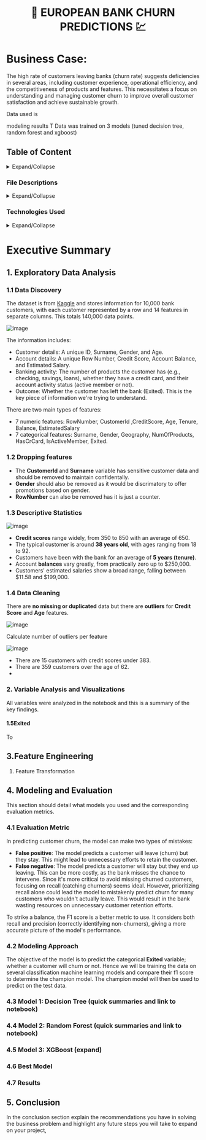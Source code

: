 # <p align="center"> :bank: EUROPEAN BANK CHURN PREDICTIONS :chart:
  
# Business Case:  
The high rate of customers leaving banks (churn rate) suggests deficiencies in several areas, including customer experience, operational efficiency, and the competitiveness of products and features. This necessitates a focus on understanding and managing customer churn to improve overall customer satisfaction and achieve sustainable growth. 

Data used is 

modeling results
T
Data was trained on 3 models (tuned decision tree, random forest and xgboost) 

## Table of Content
<details><summary>Expand/Collapse</summary>

1. [File Descriptions](### File Descriptions)

</details>

### File Descriptions

<details><summary>Expand/Collapse</summary>
  
  - [data](https://github.com/aprilhong/bankchurn/tree/main/data) : folder containing all data files
  - **churn_data.csv**: raw dataset from [Kaggle](https://www.kaggle.com/datasets/mathchi/churn-for-bank-customers)
  - [models](https://github.com/aprilhong/bankchurn/tree/main/models) : folder containing all model files
    - **tree_cv_model.pickle, rf_cv_model.pickle**, **xgb_cv_model.pickle** 
    - **model_results_table.csv** : summary table of scoring metrics from all models
    - **xgb_decision_tree.png** : decision tree output from xgb prediction.
  - [requirements.txt](https://github.com/aprilhong/bankchurn/blob/main/requirements.txt) : set up to install all listed packages in the development environment
  - **results_table** : module to create a table from model's evaluation metrics.
</details>

### Technologies Used

<details> <Summary>Expand/Collapse</summary>
  
- Python
- Pandas
- Numpy
- Matplotlib
- Seaborn
- Scikit-Learn
</details>

# Executive Summary

## 1. Exploratory Data Analysis

### 1.1 Data Discovery
The dataset is from [Kaggle](https://www.kaggle.com/datasets/mathchi/churn-for-bank-customers) and stores information for 10,000 bank customers, with each customer represented by a row and 14 features in separate columns. This totals 140,000 data points.

![image](https://github.com/aprilhong/bankchurn/assets/78663820/691081c9-49de-40b0-ae8e-e051f6b94006)

The information includes:
- Customer details: A unique ID, Surname, Gender, and Age.
- Account details: A unique Row Number, Credit Score, Account Balance, and Estimated Salary.
- Banking activity: The number of products the customer has (e.g., checking, savings, loans), whether they have a credit card, and their account activity status (active member or not).
- Outcome: Whether the customer has left the bank (Exited). This is the key piece of information we're trying to understand.

There are two main types of features:
- 7 numeric features: RowNumber, CustomerId ,CreditScore, Age, Tenure, Balance, EstimatedSalary
- 7 categorical features: Surname, Gender, Geography, NumOfProducts, HasCrCard, IsActiveMember, Exited.

### 1.2 Dropping features
  - The **CustomerId** and **Surname** variable has sensitive customer data and should be removed to maintain confidentally. 
  - **Gender** should also be removed as it would be discrimatory to offer promotions based on gender.
  - **RowNumber** can also be removed has it is just a counter. 

### 1.3 Descriptive Statistics

![image](https://github.com/aprilhong/bankchurn/assets/78663820/50003524-a5cc-4789-a8dd-9818ac75568f)
- **Credit scores** range widely, from 350 to 850 with an average of 650.
- The typical customer is around **38 years old**, with ages ranging from 18 to 92.
- Customers have been with the bank for an average of **5 years (tenure)**.
- Account **balances** vary greatly, from practically zero up to $250,000.
- Customers' estimated salaries show a broad range, falling between $11.58 and $199,000.

### 1.4 Data Cleaning
There are **no missing or duplicated** data but there are **outliers** for **Credit Score** and **Age** features. 

![image](https://github.com/aprilhong/bankchurn/assets/78663820/b959b1e2-51f0-4043-b4e8-136d19859f41)

Calculate number of outliers per feature

![image](https://github.com/aprilhong/bankchurn/assets/78663820/efcf450a-67e6-4be2-814d-2075d5d88047)


- There are 15 customers with credit scores under 383. 
- There are 359 customers over the age of 62.
- 

###  2. Variable Analysis and Visualizations
All variables were analyzed in the notebook and this is a summary of the key findings. 

#### 1.5Exited
To 
 
## 3.Feature Engineering
  1. Feature Transformation
## 4. Modeling and Evaluation
This section should detail what models you used and the corresponding evaluation metrics.
### 4.1 Evaluation Metric
In predicting customer churn, the model can make two types of mistakes:

- **False positive**: The model predicts a customer will leave (churn) but they stay. This might lead to unnecessary efforts to retain the customer.
- **False negative**: The model predicts a customer will stay but they end up leaving. This can be more costly, as the bank misses the chance to intervene.
Since it's more critical to avoid missing churned customers, focusing on recall (catching churners) seems ideal. However, prioritizing recall alone could lead the model to mistakenly predict churn for many customers who wouldn't actually leave. This would result in the bank wasting resources on unnecessary customer retention efforts.

To strike a balance, the F1 score is a better metric to use. It considers both recall and precision (correctly identifying non-churners), giving a more accurate picture of the model's performance. 

### 4.2 Modeling Approach
The objective of the model is to predict the categorical **Exited** variable; whether a customer will churn or not. Hence we will be training the data on several classification machine learning models and compare their f1 score to determine the champion model. The champion model will then be used to predict on the test data.  

### 4.3 Model 1: Decision Tree (quick summaries and link to notebook)

### 4.4 Model 2: Random Forest (quick summaries and link to notebook)
### 4.5 Model 3: XGBoost (expand)
### 4.6 Best Model
### 4.7 Results
     
## 5. Conclusion
In the conclusion section explain the recommendations you have in solving the business problem and highlight any future steps you will take to expand on your project,

